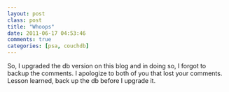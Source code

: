 ```yaml
---
layout: post
class: post
title: "Whoops"
date: 2011-06-17 04:53:46
comments: true
categories: [psa, couchdb]
---
```

So, I upgraded the db version on this blog and in doing so, I forgot to backup the comments. I apologize to both of you that lost your comments. Lesson learned, back up the db before I upgrade it.